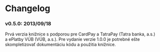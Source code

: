 # Changelog

### v0.5.0: 2013/09/18

Prvá verzia knižnice s podporou pre CardPay a TatraPay (Tatra banka, a.s.) a ePlatby VÚB (VÚB, a.s.). Pre vydanie verzie 1.0.0 je potrebné ešte skompletizovať dokumentáciu kódu a použitia knižnice.
